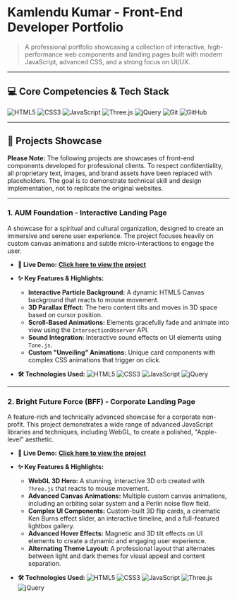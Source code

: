 # Kamlendu Kumar - Front-End Developer Portfolio

> A professional portfolio showcasing a collection of interactive, high-performance web components and landing pages built with modern JavaScript, advanced CSS, and a strong focus on UI/UX.

---

## 💻 Core Competencies & Tech Stack

![HTML5](https://img.shields.io/badge/html5-%23E34F26.svg?style=for-the-badge&logo=html5&logoColor=white)
![CSS3](https://img.shields.io/badge/css3-%231572B6.svg?style=for-the-badge&logo=css3&logoColor=white)
![JavaScript](https://img.shields.io/badge/javascript-%23323330.svg?style=for-the-badge&logo=javascript&logoColor=%23F7DF1E)
![Three.js](https://img.shields.io/badge/three.js-black?style=for-the-badge&logo=three.js&logoColor=white)
![jQuery](https://img.shields.io/badge/jquery-%230769AD.svg?style=for-the-badge&logo=jquery&logoColor=white)
![Git](https://img.shields.io/badge/git-%23F05033.svg?style=for-the-badge&logo=git&logoColor=white)
![GitHub](https://img.shields.io/badge/github-%23121011.svg?style=for-the-badge&logo=github&logoColor=white)

---

## 🚀 Projects Showcase

**Please Note:** The following projects are showcases of front-end components developed for professional clients. To respect confidentiality, all proprietary text, images, and brand assets have been replaced with placeholders. The goal is to demonstrate technical skill and design implementation, not to replicate the original websites.

---

### 1. AUM Foundation - Interactive Landing Page

A showcase for a spiritual and cultural organization, designed to create an immersive and serene user experience. The project focuses heavily on custom canvas animations and subtle micro-interactions to engage the user.

* **🔴 Live Demo:** [**Click here to view the project**](https://satwik-singh-oss.github.io/My-Portfolio-Showcase/aum-foundation-project/)

* **✨ Key Features & Highlights:**
    * **Interactive Particle Background:** A dynamic HTML5 Canvas background that reacts to mouse movement.
    * **3D Parallax Effect:** The hero content tilts and moves in 3D space based on cursor position.
    * **Scroll-Based Animations:** Elements gracefully fade and animate into view using the `IntersectionObserver` API.
    * **Sound Integration:** Interactive sound effects on UI elements using `Tone.js`.
    * **Custom "Unveiling" Animations:** Unique card components with complex CSS animations that trigger on click.

* **🛠️ Technologies Used:**
    ![HTML5](https://img.shields.io/badge/html5-%23E34F26.svg?style=for-the-badge&logo=html5&logoColor=white) ![CSS3](https://img.shields.io/badge/css3-%231572B6.svg?style=for-the-badge&logo=css3&logoColor=white) ![JavaScript](https://img.shields.io/badge/javascript-%23323330.svg?style=for-the-badge&logo=javascript&logoColor=%23F7DF1E) ![jQuery](https://img.shields.io/badge/jquery-%230769AD.svg?style=for-the-badge&logo=jquery&logoColor=white)

---

### 2. Bright Future Force (BFF) - Corporate Landing Page

A feature-rich and technically advanced showcase for a corporate non-profit. This project demonstrates a wide range of advanced JavaScript libraries and techniques, including WebGL, to create a polished, "Apple-level" aesthetic.

* **🔴 Live Demo:** [**Click here to view the project**](https://satwik-singh-oss.github.io/My-Portfolio-Showcase/BFF-Showcase/)

* **✨ Key Features & Highlights:**
    * **WebGL 3D Hero:** A stunning, interactive 3D orb created with `Three.js` that reacts to mouse movement.
    * **Advanced Canvas Animations:** Multiple custom canvas animations, including an orbiting solar system and a Perlin noise flow field.
    * **Complex UI Components:** Custom-built 3D flip cards, a cinematic Ken Burns effect slider, an interactive timeline, and a full-featured lightbox gallery.
    * **Advanced Hover Effects:** Magnetic and 3D tilt effects on UI elements to create a dynamic and engaging user experience.
    * **Alternating Theme Layout:** A professional layout that alternates between light and dark themes for visual appeal and content separation.

* **🛠️ Technologies Used:**
    ![HTML5](https://img.shields.io/badge/html5-%23E34F26.svg?style=for-the-badge&logo=html5&logoColor=white) ![CSS3](https://img.shields.io/badge/css3-%231572B6.svg?style=for-the-badge&logo=css3&logoColor=white) ![JavaScript](https://img.shields.io/badge/javascript-%23323330.svg?style=for-the-badge&logo=javascript&logoColor=%23F7DF1E) ![Three.js](https://img.shields.io/badge/three.js-black?style=for-the-badge&logo=three.js&logoColor=white) ![jQuery](https://img.shields.io/badge/jquery-%230769AD.svg?style=for-the-badge&logo=jquery&logoColor=white)
